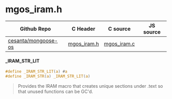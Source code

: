 # mgos_iram.h
| Github Repo | C Header | C source  | JS source |
| ----------- | -------- | --------  | ----------------- |
| [cesanta/mongoose-os](https://github.com/cesanta/mongoose-os) | [mgos_iram.h](https://github.com/cesanta/mongoose-os/tree/master/fw/include/mgos_iram.h) | [mgos_iram.c](https://github.com/cesanta/mongoose-os/tree/master/fw/src/mgos_iram.c)  | &nbsp;         |

#### _IRAM_STR_LIT

```c
#define _IRAM_STR_LIT(a) #a
#define _IRAM_STR(a) _IRAM_STR_LIT(a)
```
> 
> Provides the IRAM macro that creates unique sections under .text
> so that unused functions can be GC'd.
>  
